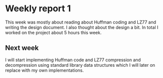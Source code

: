 # Weekly report 1

This week was mostly about reading about Huffman coding and LZ77 and writing the
design document. I also thought about the design a bit. In total I worked on the
project about 5 hours this week.

## Next week

I will start implementing Huffman code and LZ77 compression and decompression
using standard library data structures which I will later on replace with my own
implementations.
